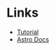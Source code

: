 # Links

- [Tutorial](https://github.com/coding-in-public/astro-blog-tutorial)
- [Astro Docs](https://docs.astro.build/en/getting-started/)
